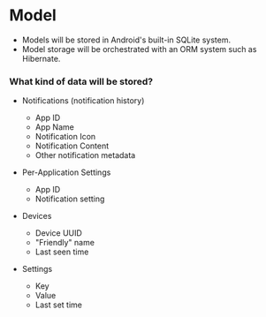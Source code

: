 # Model
- Models will be stored in Android's built-in SQLite system.
- Model storage will be orchestrated with an ORM system such as Hibernate.


### What kind of data will be stored?
- Notifications (notification history)
  - App ID
  - App Name
  - Notification Icon
  - Notification Content
  - Other notification metadata


- Per-Application Settings
  - App ID
  - Notification setting


- Devices
  - Device UUID
  - "Friendly" name
  - Last seen time


- Settings
  - Key
  - Value
  - Last set time

